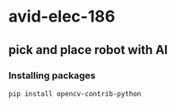# avid-elec-186
## pick and place robot with AI

### Installing packages

```bash
pip install opencv-contrib-python
```